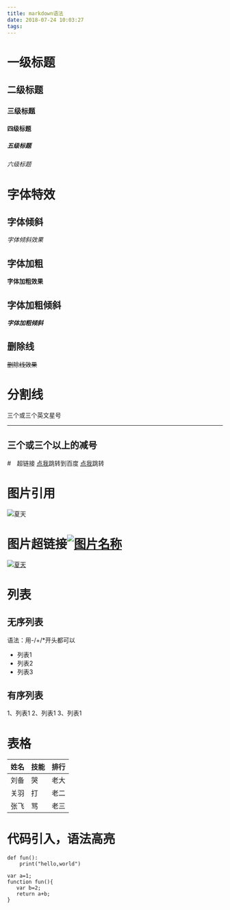```yaml
---
title: markdown语法
date: 2018-07-24 10:03:27
tags:
---
```

# 一级标题
## 二级标题
### 三级标题
#### 四级标题
##### 五级标题
###### 六级标题
# 字体特效
## 字体倾斜
*字体倾斜效果*
## 字体加粗
**字体加粗效果**
## 字体加粗倾斜
***字体加粗倾斜***
## 删除线
~~删除线效果~~
# 分割线
三个或三个英文星号
*** 
三个或三个以上的减号
---
#　超链接
[点我](http://www.baidu.com)跳转到百度
[点我](http://localhost:4000/2018/07/24/%E4%BB%8A%E6%97%A5%E6%AF%92%E9%B8%A1%E6%B1%A4/)跳转
# 图片引用
![夏天](http://img.99danji.com/uploadfile/2018/0604/20180604111848992.gif)
# 图片超链接[![图片名称](图片地址)](超链接地址)
[![夏天](http://img.99danji.com/uploadfile/2018/0604/20180604111848992.gif)](http://www.baidu.com)
# 列表
## 无序列表
语法：用-/+/*开头都可以 
- 列表1
- 列表2
- 列表3
## 有序列表
1、列表1
2、列表1
3、列表1
# 表格

|姓名|技能|排行|
|---|---|---|
|刘备|哭|老大|
|关羽|打|老二|
|张飞|骂|老三|
# 代码引入，语法高亮
~~~
def fun():
    print("hello,world")
~~~

 ```
var a=1;
function fun(){
    var b=2;
    return a+b;
}
```